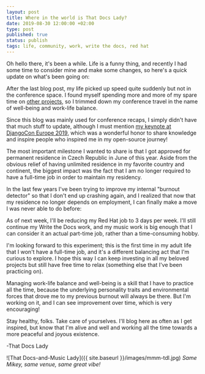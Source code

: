 ```yaml
---
layout: post
title: Where in the world is That Docs Lady?
date: 2019-08-30 12:00:00 +02:00
type: post
published: true
status: publish
tags: life, community, work, write the docs, red hat
---
```


Oh hello there, it's been a while. Life is a funny thing, and recently I had some time to consider mine and make some changes, so here's a quick update on what's been going on:

After the last blog post, my life picked up speed quite suddenly but not in the conference space. I found myself spending more and more of my spare time on [other projects](http://missmikeymay.com/), so I trimmed down my conference travel in the name of well-being and work-life balance. 

Since this blog was mainly used for conference recaps, I simply didn't have that much stuff to update, although I must mention [my keynote at DjangoCon Europe 2019](https://2019.djangocon.eu/talks/docs-or-it-didnt-happen-with-qa/), which was a wonderful honor to share knowledge and inspire people who inspired me in my open-source journey!

The most important milestone I wanted to share is that I got approved for permanent residence in Czech Republic in June of this year. Aside from the obvious relief of having unlimited residence in my favorite country and continent, the biggest impact was the fact that I am no longer required to have a full-time job in order to maintain my residency. 

In the last few years I've been trying to improve my internal "burnout detector" so that I don't end up crashing again, and I realized that now that my residence no longer depends on employment, I can finally make a move I was never able to do before: 

As of next week, I'll be reducing my Red Hat job to 3 days per week. I'll still continue my Write the Docs work, and my music work is big enough that I can consider it an actual part-time job, rather than a time-consuming hobby.

I'm looking forward to this experiment; this is the first time in my adult life that I won't have a full-time job, and it's a different balancing act that I'm curious to explore. I hope this way I can keep investing in all my beloved projects but still have free time to relax (something else that I've been practicing on). 

Managing work-life balance and well-being is a skill that I have to practice all the time, because the underlying personality traits and environmental forces that drove me to my previous burnout will always be there. But I'm working on it, and I can see improvement over time, which is very encouraging!

Stay healthy, folks. Take care of yourselves. I'll blog here as often as I get inspired, but know that I'm alive and well and working all the time towards a more peaceful and joyous existence.

-That Docs Lady

![That Docs-and-Music Lady]({{ site.baseurl }}/images/mmm-tdl.jpg)
_Same Mikey, same venue, same great vibe!_
